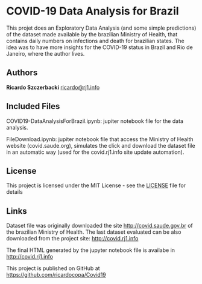 # COVID-19 Data Analysis for Brazil

This projet does an Exploratory Data Analysis (and some simple predictions) of the dataset made available by the brazilian Ministry of Health, that contains daily numbers on infections and death for brazilian states. The idea was to have more insights for the COVID-19 status in Brazil and Rio de Janeiro, where the author lives.

## Authors

**Ricardo Szczerbacki** ricardo@rj1.info

## Included Files

COVID19-DataAnalysisForBrazil.ipynb: jupiter notebook file for the data analysis.

FileDownload.ipynb: jupiter notebook file that access the Ministry of Health website (covid.saude.org), simulates the click and download the dataset file in an automatic way (used for the covid.rj1.info site update automation).

## License

This project is licensed under the MIT License - see the [LICENSE](LICENSE) file for details

## Links

Dataset file was originally downloaded the site http://covid.saude.gov.br of the brazilian Ministry of Health. The last dataset evaluated can be also downloaded from the project site: http://covid.rj1.info

The final HTML generated by the jupyter notebook file is availabe in http://covid.rj1.info

This project is published on GitHub at https://github.com/ricardocopa/Covid19